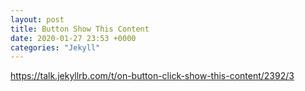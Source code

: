 ```yaml
---
layout: post
title: Button Show This Content
date: 2020-01-27 23:53 +0000
categories: "Jekyll"
---
```

https://talk.jekyllrb.com/t/on-button-click-show-this-content/2392/3
